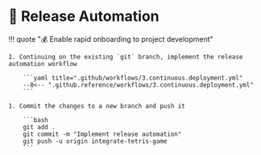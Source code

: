 # :test_tube: Release Automation

!!! quote ":moneybag: Enable rapid onboarding to project development"

    1. Continuing on the existing `git` branch, implement the release automation workflow

        ```yaml title=".github/workflows/3.continuous.deployment.yml"
        --8<-- ".github.reference/workflows/3.continuous.deployment.yml"
        ```

    1. Commit the changes to a new branch and push it

        ```bash
        git add .
        git commit -m "Implement release automation"
        git push -u origin integrate-tetris-game
        ```
